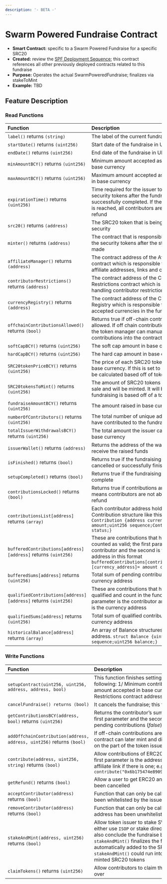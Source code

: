 ```yaml
---
description: '- BETA -'
---
```


# Swarm Powered Fundraise Contract

* **Smart Contract:** specific to a Swarm Powered Fundraise for a specific SRC20
* **Created:** review the [SPF Deployment Sequence](https://www.swarmnetwork.org/swarm-protocol/spf#deployment-sequence); this contract references all other previously deployed contracts related to this fundraise 
* **Purpose:** Operates the actual SwarmPoweredFundraise; finalizes via stakeToMint
* **Example:**  TBD

## Feature Description

### Read Functions

| Function | Description |
| :--- | :--- |
| `label()` returns `(string)` | The label of the current fundraise |
| `startDate()` returns `(uint256)` | Start date of the fundraise in UNIX time |
| `endDate()` returns `(uint256)` | End date of the fundraise in UNIX time |
| `minAmountBCY()` returns `(uint256)` | Minimum amount accepted as contribution in base currency |
| `maxAmountBCY()` returns `(uint256)` | Maximum amount accepted as contribution in base currency |
| `expirationTime()` returns `(uint256)` | Time required for the issuer to stake and mint security tokens after the fundraise has been successfully completed. If the expiration time is reached, all contributors are able to get a refund |
| `src20()` returns `(address)` | The SRC20 token that is being offered as a security |
| `minter()` returns `(address)` | The contract that is responsible for minting the security tokens after the stake has been made |
| `affiliateManager()` returns `(address)` | The contract address of the Affiliate Manager contract which is responsible for managing affiliate addresses, links and commissions |
| `contributorRestrictions()` returns `(address)` | The contract address of the Contributor Restrictions contract which is responsible for handling contributor restrictions |
| `currencyRegistry()` returns `(address)` | The contract address of the Currency Registry which is responsible for managing accepted currencies in the fundraise |
| `offchainContributionsAllowed()` returns `(bool)` | Returns true if off-chain contributions are allowed. If off chain contributions are allowed the token manager can manually input contributions into the contract |
| `softCapBCY()` returns `(uint256)` | The soft cap amount in base currency |
| `hardCapBCY()` returns `(uint256)` | The hard cap amount in base currency |
| `SRC20tokenPriceBCY()` returns `(uint256)` | The price of each SRC20 token being sold in base currency. If this is set to 0 the value will be calculated based off of tokens to mint |
| `SRC20tokensToMint()` returns `(uint256)` | The amount of SRC20 tokens that are for sale and will be minted. It will be 0 if the fundraising is based off of a token price |
| `fundraiseAmountBCY()` returns `(uint256)` | The amount raised in base currency |
| `numberOfContributors()` returns `(uint256)` | The total number of unique addresses that have contributed to the fundraise |
| `totalIssuerWithdrawalsBCY()` returns `(uint256)` | The total amount the issuer can withdraw in base currency |
| `issuerWallet()` returns `(address)` | Returns the address of the wallet which will receive the raised funds |
| `isFinished()` returns `(bool)` | Returns true if the fundraising has been cancelled or successfully finished&lt; |
| `setupCompleted()` returns `(bool)` | Returns true if the fundraising set up is complete |
| `contributionsLocked()` returns `(bool)` | Returns true if contributions are locked. This means contributors are not able to obtain a refund |
| `contributionsList[address]` returns `(array)` | Each contributor address holds an array of a Contribution structure like this `struct Contribution {address currency;uint256 amount;uint256 sequence;ContributionStatus status;}` |
| `bufferedContributions[address][address]` returns `(uint256)` | These are contributions that have yet to be counted as valid; the first parameter is the contributor and the second is the currency address in this format `bufferedContributions[contributor_address][currency_address]= amount contributed` |
| `bufferedSums[address]` returns `(uint256)` | Total sum of pending contributions per currency address |
| `qualifiedContributions[address][address]` returns `(uint256)` | These are contributions that have been qualified and count in the fundraise. The first parameter is the contributor and the second is the currency address |
| `qualifiedSums[address]` returns `(uint256)` | Total sum of qualified contributions per currency address |
| `historicalBalance[address]` returns `(array)` | An array of Balance structures per currency address. `struct Balance {uint256 sequence;uint256 balance;}` |

### Write Functions

| Function | Description |
| :--- | :--- |
| `setupContract(uint256, uint256, address, address, bool)` | This function finishes setting up the contract once it has been deployed. The parameters are the following: 1/ Minimum contribution amount accepted in base currency; 2/ Maximum contribution amount accepted in base currency; 3/ Affiliate Manager contract address; 4/ Contributor Restrictions contract address; 5/ A boolean that sets if the contributions are locked |
| `cancelFundraise() returns (bool)` | It cancels the fundraise; this function can only be called by the contract owner \(token issuer\) |
| `getContributionsBCY(address, bool)` returns `(uint256)` | Returns the contributor’s sum of contributions in base currency; the contributor’s address is the first parameter and the second parameter is a boolean for qualified contributions \(_true_\) or pending contributions \(_false_\) |
| `addOffchainContribution(address, address, uint256)` returns `(bool)` | If off-chain contributions are allowed the token issuer can add contributions manually so the contract can later mint and distribute tokens for manual contributions; this feature requires trust on the part of the token issuer |
| `contribute(address, uint256, string)` returns `(bool)` | Allow contributions of ERC20 tokens that are registered in the `Currency Registry` contract. The first parameter is the address of the ERC20, the second is the amount in Wei and the third is the affiliate link if there is one; e.g. to contribute 100 DAI with affiliate link name affiliate use `contribute("0x6b175474e89094c44da98b954eedeac495271d0f",100000000000000000000,"affiliate")` |
| `getRefund()` returns `(bool)` | Allow a user to get ERC20 and ETH refunds if the fundraise has passed expiration time or has been cancelled |
| `acceptContributor(address)` returns `(bool)` | Function that can only be called by the Contributor Restriction smart contract after a user has been whitelisted by the issuer |
| `removeContributor(address)` returns `(bool)` | Function that can only be called by the Contributor Restriction smart contract after a user's address has been unwhitelisted by the token issuer |
| `stakeAndMint(address, uint256)` returns `(bool)` | Allow token issuer to stake SWM tokens in order to mint SRC20 tokens. The token issuer can either use `ISOP` or stake directly if they have the required SWM. The `stakeAndMint()` function will also conclude the fundraise by internally calling the function `finishFundraise()`. When `stakeAndMint()` finalizes the fundraise, that the people whitelisted for a fundraise are automatically added to the SRC20 Transfer Rules via `bulkWhitelistAccount()`. Otherwise `stakeAndMint()` could run into problems because the holders are not able to hold the newly minted SRC20 tokens |
| `claimTokens()` returns `(uint256)` | Allow contributors to claim their portion of SRC20 tokens after the fundraising is successfully over |

